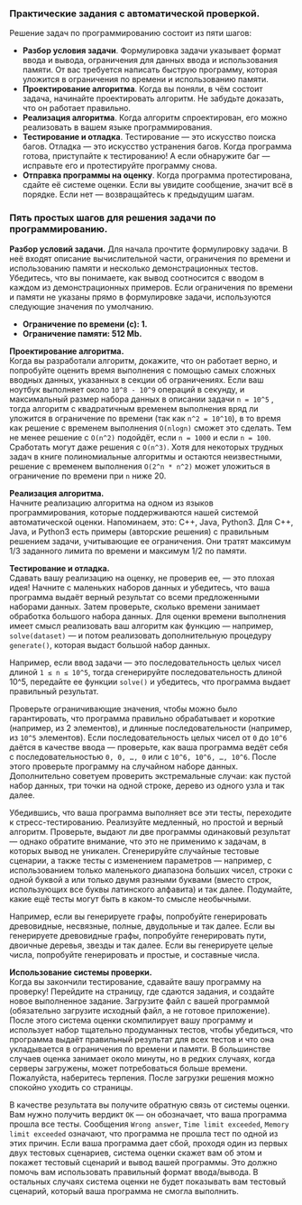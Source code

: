 ### Практические задания с автоматической проверкой.
Решение задач по программированию состоит из пяти шагов:
- **Разбор условия задачи**. Формулировка задачи указывает формат ввода и вывода, ограничения для данных ввода и использования
памяти. От вас требуется написать быструю программу, которая уложится в ограничения по времени и использованию памяти.
- **Проектирование алгоритма**. Когда вы поняли, в чём состоит задача, начинайте проектировать алгоритм. Не забудьте доказать,
что он работает правильно.
- **Реализация алгоритма**. Когда алгоритм спроектирован, его можно реализовать в вашем языке программирования.
- **Тестирование и отладка**. Тестирование — это искусство поиска багов. Отладка — это искусство устранения багов. Когда 
программа готова, приступайте к тестированию! А если обнаружите баг — исправьте его и протестируйте программу снова.
- **Отправка программы на оценку**. Когда программа протестирована, сдайте её системе оценки. Если вы увидите сообщение, 
значит всё в порядке. Если нет — возвращайтесь к предыдущим шагам.

### Пять простых шагов для решения задачи по программированию.
**Разбор условий задачи.**
Для начала прочтите формулировку задачи. В неё входят описание вычислительной части, ограничения по времени и 
использованию памяти и несколько демонстрационных тестов. Убедитесь, что вы понимаете, как вывод соотносится с вводом в 
каждом из демонстрационных примеров.
Если ограничения по времени и памяти не указаны прямо в формулировке задачи, используются следующие значения по умолчанию.

- **Ограничение по времени (с): 1.**
- **Ограничение памяти: 512 Mb.**

**Проектирование алгоритма.**
<br/>
Когда вы разработали алгоритм, докажите, что он работает верно, и попробуйте оценить время выполнения с помощью самых 
сложных вводных данных, указанных в секции об ограничениях. Если ваш ноутбук выполняет около `10^8 - 10^9` операций в секунду,
и максимальный размер набора данных в описании задачи `n = 10^5` , тогда алгоритм с квадратичным временем выполнения вряд
ли уложится в ограничение по времени (так как `n^2 = 10^10`), в то время как решение с временем выполнения `O(nlogn)` сможет
это сделать. Тем не менее решение с `O(n^2)` подойдёт, если `n = 1000` и если `n = 100`. Сработать могут даже решения с `O(n^3)`.
Хотя для некоторых трудных задач в книге полиномиальные алгоритмы и остаются неизвестными, решение с временем выполнения 
`O(2^n * n^2)` может уложиться в ограничение по времени при `n` ниже 20.

**Реализация алгоритма.**
<br/>
Начните реализацию алгоритма на одном из языков программирования, которые поддерживаются нашей системой автоматической 
оценки. Напоминаем, это: C++, Java, Python3.
Для C++, Java, и Python3 есть примеры (авторские решения) с правильным решением задачи, учитывающие ее ограничения. Они
тратят максимум 1/3 заданного лимита по времени и максимум 1/2 по памяти.

**Тестирование и отладка.**
<br/>
Сдавать вашу реализацию на оценку, не проверив ее, — это плохая идея! Начните с маленьких наборов данных и убедитесь, 
что ваша программа выдаёт верный результат со всеми предложенными наборами данных. Затем проверьте, сколько времени 
занимает обработка большого набора данных. Для оценки времени выполнения имеет смысл реализовать ваш алгоритм как функцию — 
например, `solve(dataset)` — и потом реализовать дополнительную процедуру `generate()`, которая выдаст большой набор данных.

Например, если ввод задачи — это последовательность целых чисел длиной `1 ≤ n ≤ 10^5`, тогда сгенерируйте последовательность
длиной 10^5, передайте ее функции `solve()` и убедитесь, что программа выдает правильный результат.

Проверьте ограничивающие значения, чтобы можно было гарантировать, что программа правильно обрабатывает и короткие (например,
из 2 элементов), и длинные последовательности (например, из `10^5` элементов). Если последовательность целых чисел от
`0` до `10^6` даётся в качестве ввода — проверьте, как ваша программа ведёт себя с последовательностью `0, 0, …, 0` или с
`10^6, 10^6, …, 10^6`. После этого проверьте программу на случайном наборе данных. Дополнительно советуем проверить 
экстремальные случаи: как пустой набор данных, три точки на одной строке, дерево из одного узла и так далее.

Убедившись, что ваша программа выполняет все эти тесты, переходите к стресс-тестированию. Реализуйте медленный, но простой
и верный алгоритм. Проверьте, выдают ли две программы одинаковый результат — однако обратите внимание, что это не применимо
к задачам, в которых вывод не уникален. Сгенерируйте случайные тестовые сценарии, а также тесты с изменением параметров — например,
с использованием только маленького диапазона больших чисел, строки с одной буквой a или только двумя разными буквами (вместо строк,
использующих все буквы латинского алфавита) и так далее. Подумайте, какие ещё тесты могут быть в каком-то смысле необычными.

Например, если вы генерируете графы, попробуйте генерировать древовидные, несвязные, полные, двудольные и так далее. Если
вы генерируете древовидные графы, попробуйте генерировать пути, двоичные деревья, звезды и так далее. Если вы генерируете
целые числа, попробуйте генерировать и простые, и составные числа.

**Использование системы проверки.**
<br/>
Когда вы закончили тестирование, сдавайте вашу программу на проверку! Перейдите на страницу, где сдаются задания, и 
создайте новое выполненное задание. Загрузите файл с вашей программой (обязательно загрузите исходный файл, а не готовое
приложение). После этого система оценки скомпилирует вашу программу и использует набор тщательно продуманных тестов, 
чтобы убедиться, что программа выдаёт правильный результат для всех тестов и что она укладывается в ограничения по времени
и памяти. В большинстве случаев оценка занимает около минуты, но в редких случаях, когда серверы загружены, может 
потребоваться больше времени. Пожалуйста, наберитесь терпения. После загрузки решения можно спокойно уходить со страницы.

В качестве результата вы получите обратную связь от системы оценки. Вам нужно получить вердикт `OK` — он обозначает, что 
ваша программа прошла все тесты. Сообщения `Wrong answer`, `Time limit exceeded`, `Memory limit exceeded` означают, что программа
не прошла тест по одной из этих причин. Если ваша программа дает сбой, проходя один из первых двух тестовых сценариев, 
система оценки скажет вам об этом и покажет тестовый сценарий и вывод вашей программы. Это должно помочь вам использовать
правильный формат ввода/вывода. В остальных случаях система оценки не будет показывать вам тестовый сценарий, который ваша
программа не смогла выполнить.